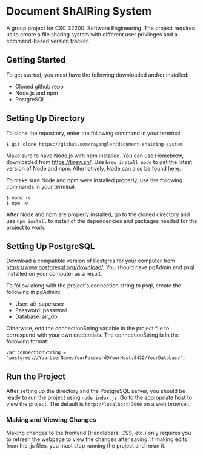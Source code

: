 # Document ShAIRing System
A group project for CSC 32200: Software Engineering. The project requires us to create a file sharing system with different user privileges and a command-based version tracker.

## Getting Started
To get started, you must have the following downloaded and/or installed:
- Cloned github repo
- Node.js and npm
- PostgreSQL

## Setting Up Directory
To clone the repository, enter the following command in your terminal:
```
$ git clone https://github.com/rayangler/document-shairing-system
```

Make sure to have Node.js with npm installed. You can use Homebrew, downloaded from https://brew.sh/. Use `brew install node` to get the latest version of Node and npm. Alternatively, Node can also be found [here](https://nodejs.org/en/).

To make sure Node and npm were installed properly, use the following commands in your terminal:
```
$ node -v
$ npm -v
```
After Node and npm are properly installed, go to the cloned directory and use `npm install` to install of the dependencies and packages needed for the project to work.

## Setting Up PostgreSQL
Download a compatible version of Postgres for your computer from https://www.postgresql.org/download/. You should have pgAdmin and psql installed on your computer as a result.

To follow along with the project's connection string to psql, create the following in pgAdmin:
- User: air_superuser
- Password: password
- Database: air_db

Otherwise, edit the connectionString variable in the project file to correspond with your own credentials. The connectionString is in the following format:
```
var connectionString = "postgres://YourUserName:YourPassword@YourHost:5432/YourDatabase";
```

## Run the Project
After setting up the directory and the PostgreSQL server, you should be ready to run the project using `node index.js`. Go to the appropriate host to view the project. The default is `http://localhost:3000` on a web browser.

### Making and Viewing Changes
Making changes to the frontend (Handlebars, CSS, etc.) only requires you to refresh the webpage to view the changes after saving. If making edits from the .js files, you must stop running the project and rerun it.
